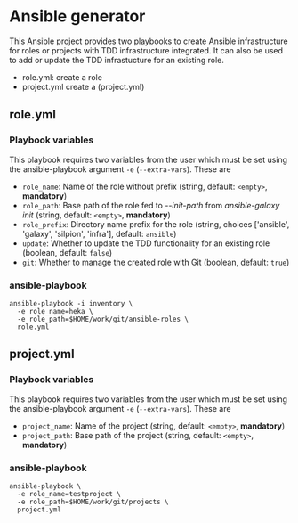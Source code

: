 # Ansible generator

This Ansible project provides two playbooks to create Ansible
infrastructure for roles or projects with TDD infrastructure
integrated. It can also be used to add or update the TDD infrastucture
for an existing role.

* role.yml: create a role
* project.yml create a  (project.yml)


## role.yml

### Playbook variables

This playbook requires two variables from the user which must be set
using the ansible-playbook argument ``-e`` (``--extra-vars``). These are

* ``role_name``: Name of the role without prefix (string, default: ``<empty>``, **mandatory**)
* ``role_path``: Base path of the role fed to *--init-path* from *ansible-galaxy init* (string, default: ``<empty>``, **mandatory**)
* ``role_prefix``: Directory name prefix for the role (string, choices ['ansible', 'galaxy', 'silpion', 'infra'], default: ``ansible``)
* ``update``: Whether to update the TDD functionality for an existing role (boolean, default: ``false``)
* ``git``: Whether to manage the created role with Git (boolean, default: ``true``)

### ansible-playbook

    ansible-playbook -i inventory \
      -e role_name=heka \
      -e role_path=$HOME/work/git/ansible-roles \
      role.yml

## project.yml

### Playbook variables

This playbook requires two variables from the user which must be set
using the ansible-playbook argument ``-e`` (``--extra-vars``). These are

* ``project_name``: Name of the project (string, default: ``<empty>``, **mandatory**)
* ``project_path``: Base path of the project (string, default: ``<empty>``, **mandatory**)

### ansible-playbook

    ansible-playbook \
      -e role_name=testproject \
      -e role_path=$HOME/work/git/projects \
      project.yml



<!-- vim: set nofen ts=4 sw=4 et: -->
